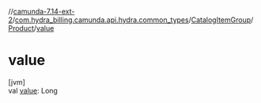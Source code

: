 //[camunda-7.14-ext-2](../../../../index.md)/[com.hydra_billing.camunda.api.hydra.common_types](../../index.md)/[CatalogItemGroup](../index.md)/[Product](index.md)/[value](value.md)

# value

[jvm]\
val [value](value.md): Long
